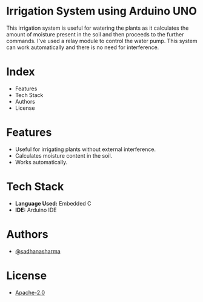 # Irrigation System using Arduino UNO
This irrigation system is useful for watering the plants as it calculates the amount of moisture present in the soil and then proceeds to the further commands. I've used a relay module to control the water pump. This system can work automatically and there is no need for interference.

# Index
* Features
* Tech Stack
* Authors
* License

# Features
* Useful for irrigating plants without external interference.
* Calculates moisture content in the soil.
* Works automatically.

# Tech Stack
* **Language Used:** Embedded C
* **IDE:** Arduino IDE

# Authors
* [@sadhanasharma](https://www.linkedin.com/in/sadhana-sharma-/)

# License
* [Apache-2.0]()
